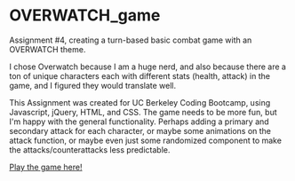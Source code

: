# OVERWATCH_game
Assignment #4, creating a turn-based basic combat game with an OVERWATCH theme.  

I chose Overwatch because I am a huge nerd, and also because there are a ton of unique characters each with different stats (health, attack) in the game, and I figured they would translate well.  

This Assignment was created for UC Berkeley Coding Bootcamp, using Javascript, jQuery, HTML, and CSS.  The game needs to be more fun, but I'm happy with the general functionality.  Perhaps adding a primary and secondary attack for each character, or maybe some animations on the attack function, or maybe even just some randomized component to make the attacks/counterattacks less predictable.  

[Play the game here!](https://eli-siegel.github.io/overwatch-rpg-final/)